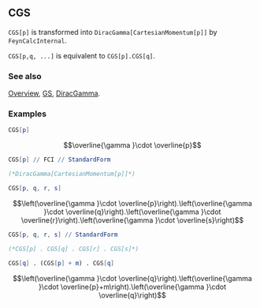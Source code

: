 ## CGS

`CGS[p]` is transformed into `DiracGamma[CartesianMomentum[p]]` by `FeynCalcInternal`.

`CGS[p,q, ...]` is equivalent to `CGS[p].CGS[q]`.

### See also

[Overview](Extra/FeynCalc.md), [GS](GS.md), [DiracGamma](DiracGamma.md).

### Examples

```mathematica
CGS[p]
```

$$\overline{\gamma }\cdot \overline{p}$$

```mathematica
CGS[p] // FCI // StandardForm

(*DiracGamma[CartesianMomentum[p]]*)
```

```mathematica
CGS[p, q, r, s]
```

$$\left(\overline{\gamma }\cdot \overline{p}\right).\left(\overline{\gamma }\cdot \overline{q}\right).\left(\overline{\gamma }\cdot \overline{r}\right).\left(\overline{\gamma }\cdot \overline{s}\right)$$

```mathematica
CGS[p, q, r, s] // StandardForm

(*CGS[p] . CGS[q] . CGS[r] . CGS[s]*)
```

```mathematica
CGS[q] . (CGS[p] + m) . CGS[q]
```

$$\left(\overline{\gamma }\cdot \overline{q}\right).\left(\overline{\gamma }\cdot \overline{p}+m\right).\left(\overline{\gamma }\cdot \overline{q}\right)$$
